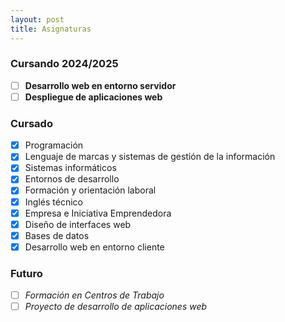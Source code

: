 ```yaml
---
layout: post
title: Asignaturas
---
```

### Cursando 2024/2025
- [ ] **Desarrollo web en entorno servidor**
- [ ] **Despliegue de aplicaciones web**

### Cursado
- [x] Programación
- [x] Lenguaje de marcas y sistemas de gestión de la información
- [x] Sistemas informáticos
- [x] Entornos de desarrollo
- [x] Formación y orientación laboral
- [x] Inglés técnico
- [x] Empresa e Iniciativa Emprendedora
- [x] Diseño de interfaces web
- [x] Bases de datos
- [x] Desarrollo web en entorno cliente

### Futuro
- [ ] _Formación en Centros de Trabajo_
- [ ] _Proyecto de desarrollo de aplicaciones web_
